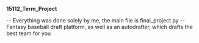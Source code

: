 **15112_Term_Project**

-- Everything was done solely by me, the main file is final_project.py
-- Fantasy baseball draft platform, as well as an autodrafter, which drafts the best team for you
